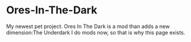 # Ores-In-The-Dark
My newest pet project. Ores In The Dark is a mod than adds a new dimension:The Underdark
I do mods now, so that is why this page exists.
